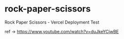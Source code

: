 # rock-paper-scissors
Rock Paper Scissors - Vercel Deployment Test

ref -> https://www.youtube.com/watch?v=duJkeYCjwBE
